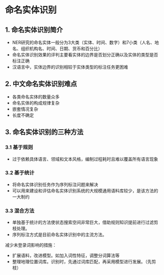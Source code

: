 # 命名实体识别

## 1. 命名实体识别简介

- NER研究的命名实体一般分为3大类（实体、时间、数字）和7小类（人名、地名、组织机构名、时间、日期、货币和百分比）
- 命名实体识别效果的评判主要看实体的边界是否划分正确以及实体的类型是否标注正确
- 汉语言中，实体边界的识别相较于实体类型的标注任务更困难



## 2. 中文命名实体识别难点

-  各类命名实体的数量众多
- 命名实体的构成规律复杂
- 嵌套情况复杂
- 长度不确定



## 3. 命名实体识别的三种方法

### 3.1 基于规则

- 过于依赖具体语言、领域和文本风格，编制过程耗时且难以覆盖所有语言现象

### 3.2 基于统计

- 将命名实体识别任务作为序列标注问题来解决
- 可以用来建设和评估命名实体识别系统的大规模通用语料库较少，是该方法的一大制约

### 3.3 混合方法

- 单独基于统计的方法使状态搜索空间非常巨大，借助规则知识提前进行过滤剪枝处理。
- 序列标注方式是目前命名实体识别中的主流方法。



减少未登录词影响的措施：

- 扩展语料，改进模型。如加入词性特征，调整分词算法等
- 整理地理位置词库。识别时，先通过词库匹配，再采用模型进行发展。（先剪枝）



